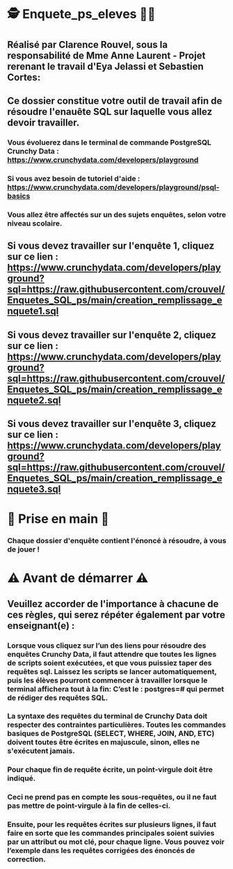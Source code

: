 # 🕵️‍ Enquete_ps_eleves 🕵️‍♀️ 

## Réalisé par Clarence Rouvel, sous la responsabilité de Mme Anne Laurent - Projet rerenant le travail d'Eya Jelassi et Sebastien Cortes:
## Ce dossier constitue votre outil de travail afin de résoudre l'enauête SQL sur laquelle vous allez devoir travailler.

### Vous évoluerez dans le terminal de commande PostgreSQL Crunchy Data : https://www.crunchydata.com/developers/playground
 
### Si vous avez besoin de tutoriel d'aide : https://www.crunchydata.com/developers/playground/psql-basics

### Vous allez être affectés sur un des sujets enquêtes, selon votre niveau scolaire.

## Si vous devez travailler sur l'enquête 1, cliquez sur ce lien :  https://www.crunchydata.com/developers/playground?sql=https://raw.githubusercontent.com/crouvel/Enquetes_SQL_ps/main/creation_remplissage_enquete1.sql

## Si vous devez travailler sur l'enquête 2, cliquez sur ce lien :  https://www.crunchydata.com/developers/playground?sql=https://raw.githubusercontent.com/crouvel/Enquetes_SQL_ps/main/creation_remplissage_enquete2.sql

## Si vous devez travailler sur l'enquête 3, cliquez sur ce lien :   https://www.crunchydata.com/developers/playground?sql=https://raw.githubusercontent.com/crouvel/Enquetes_SQL_ps/main/creation_remplissage_enquete3.sql

# 🚀 Prise en main 🚀

### Chaque dossier d'enquête contient l'énoncé à résoudre, à vous de jouer ! 

# ⚠️ Avant de démarrer ⚠️

## Veuillez accorder de l'importance à chacune de ces règles, qui serez répéter également par votre enseignant(e) :

### Lorsque vous cliquez sur l’un des liens pour résoudre des enquêtes Crunchy Data, il faut attendre que toutes les lignes de scripts soient exécutées, et que vous puissiez taper des requêtes sql. Laissez les scripts se lancer automatiquement, puis les élèves pourront commencer à travailler lorsque le terminal affichera tout à la fin: C’est le : postgres=# qui permet de rédiger des requêtes SQL.


### La syntaxe des requêtes du terminal de Crunchy Data doit respecter des contraintes particulières. Toutes les commandes basiques de PostgreSQL (SELECT, WHERE, JOIN, AND, ETC) doivent toutes être écrites en majuscule, sinon, elles ne s'exécutent jamais.

### Pour chaque fin de requête écrite, un point-virgule doit être indiqué.

### Ceci ne prend pas en compte les sous-requêtes, ou il ne faut pas mettre de point-virgule à la fin de celles-ci.

### Ensuite, pour les requêtes écrites sur plusieurs lignes, il faut faire en sorte que les commandes principales soient suivies par un attribut ou mot clé, pour chaque ligne. Vous pouvez voir l’exemple dans les requêtes corrigées des énoncés de correction.




